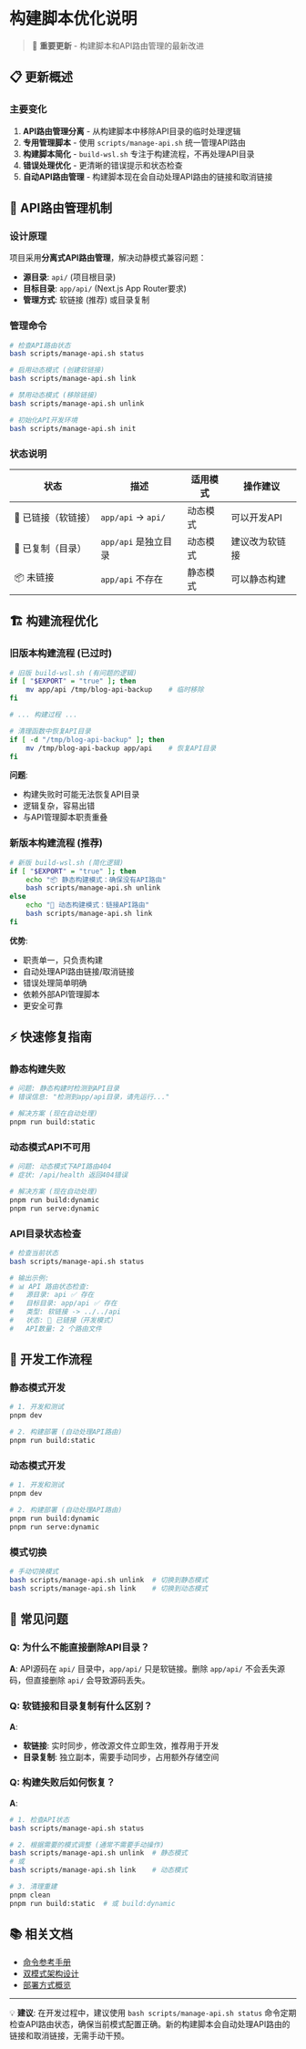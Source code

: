 # 构建脚本优化说明

> 🔧 **重要更新** - 构建脚本和API路由管理的最新改进

## 📋 更新概述

### 主要变化

1. **API路由管理分离** - 从构建脚本中移除API目录的临时处理逻辑
2. **专用管理脚本** - 使用 `scripts/manage-api.sh` 统一管理API路由
3. **构建脚本简化** - `build-wsl.sh` 专注于构建流程，不再处理API目录
4. **错误处理优化** - 更清晰的错误提示和状态检查
5. **自动API路由管理** - 构建脚本现在会自动处理API路由的链接和取消链接

## 🔄 API路由管理机制

### 设计原理

项目采用**分离式API路由管理**，解决动静模式兼容问题：

- **源目录**: `api/` (项目根目录)
- **目标目录**: `app/api/` (Next.js App Router要求)
- **管理方式**: 软链接 (推荐) 或目录复制

### 管理命令

```bash
# 检查API路由状态
bash scripts/manage-api.sh status

# 启用动态模式 (创建软链接)
bash scripts/manage-api.sh link

# 禁用动态模式 (移除链接)
bash scripts/manage-api.sh unlink

# 初始化API开发环境
bash scripts/manage-api.sh init
```

### 状态说明

| 状态                | 描述                 | 适用模式 | 操作建议       |
| ------------------- | -------------------- | -------- | -------------- |
| 🔗 已链接（软链接） | `app/api` -> `api/`  | 动态模式 | 可以开发API    |
| 📁 已复制（目录）   | `app/api` 是独立目录 | 动态模式 | 建议改为软链接 |
| 📦 未链接           | `app/api` 不存在     | 静态模式 | 可以静态构建   |

## 🏗️ 构建流程优化

### 旧版本构建流程 (已过时)

```bash
# 旧版 build-wsl.sh (有问题的逻辑)
if [ "$EXPORT" = "true" ]; then
    mv app/api /tmp/blog-api-backup    # 临时移除
fi

# ... 构建过程 ...

# 清理函数中恢复API目录
if [ -d "/tmp/blog-api-backup" ]; then
    mv /tmp/blog-api-backup app/api    # 恢复API目录
fi
```

**问题**:

- 构建失败时可能无法恢复API目录
- 逻辑复杂，容易出错
- 与API管理脚本职责重叠

### 新版本构建流程 (推荐)

```bash
# 新版 build-wsl.sh (简化逻辑)
if [ "$EXPORT" = "true" ]; then
    echo "📦 静态构建模式：确保没有API路由"
    bash scripts/manage-api.sh unlink
else
    echo "🔗 动态构建模式：链接API路由"
    bash scripts/manage-api.sh link
fi
```

**优势**:

- 职责单一，只负责构建
- 自动处理API路由链接/取消链接
- 错误处理简单明确
- 依赖外部API管理脚本
- 更安全可靠

## ⚡ 快速修复指南

### 静态构建失败

```bash
# 问题: 静态构建时检测到API目录
# 错误信息: "检测到app/api目录，请先运行..."

# 解决方案 (现在自动处理)
pnpm run build:static
```

### 动态模式API不可用

```bash
# 问题: 动态模式下API路由404
# 症状: /api/health 返回404错误

# 解决方案 (现在自动处理)
pnpm run build:dynamic
pnpm run serve:dynamic
```

### API目录状态检查

```bash
# 检查当前状态
bash scripts/manage-api.sh status

# 输出示例:
# 📊 API 路由状态检查:
#   源目录: api ✅ 存在
#   目标目录: app/api ✅ 存在
#   类型: 软链接 -> ../../api
#   状态: 🔗 已链接（开发模式）
#   API数量: 2 个路由文件
```

## 🔧 开发工作流程

### 静态模式开发

```bash
# 1. 开发和测试
pnpm dev

# 2. 构建部署 (自动处理API路由)
pnpm run build:static
```

### 动态模式开发

```bash
# 1. 开发和测试
pnpm dev

# 2. 构建部署 (自动处理API路由)
pnpm run build:dynamic
pnpm run serve:dynamic
```

### 模式切换

```bash
# 手动切换模式
bash scripts/manage-api.sh unlink  # 切换到静态模式
bash scripts/manage-api.sh link    # 切换到动态模式
```

## 🚨 常见问题

### Q: 为什么不能直接删除API目录？

**A**: API源码在 `api/` 目录中，`app/api/` 只是软链接。删除 `app/api/` 不会丢失源码，但直接删除 `api/` 会导致源码丢失。

### Q: 软链接和目录复制有什么区别？

**A**:

- **软链接**: 实时同步，修改源文件立即生效，推荐用于开发
- **目录复制**: 独立副本，需要手动同步，占用额外存储空间

### Q: 构建失败后如何恢复？

**A**:

```bash
# 1. 检查API状态
bash scripts/manage-api.sh status

# 2. 根据需要的模式调整 (通常不需要手动操作)
bash scripts/manage-api.sh unlink  # 静态模式
# 或
bash scripts/manage-api.sh link    # 动态模式

# 3. 清理重建
pnpm clean
pnpm run build:static  # 或 build:dynamic
```

## 📚 相关文档

- [命令参考手册](../01-getting-started/02-commands-reference.md)
- [双模式架构设计](../03-architecture/01-run-mode-architecture.md)
- [部署方式概览](../02-deployment/00-deployment-overview.md)

---

💡 **建议**: 在开发过程中，建议使用 `bash scripts/manage-api.sh status` 命令定期检查API路由状态，确保当前模式配置正确。新的构建脚本会自动处理API路由的链接和取消链接，无需手动干预。
